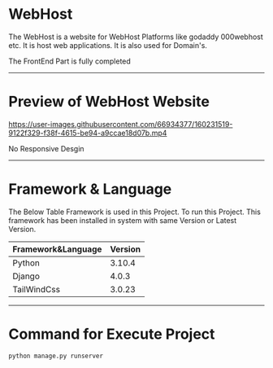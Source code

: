 # WebHost

The WebHost is a website for WebHost Platforms like godaddy 000webhost etc. It is host web applications. It is also used for Domain's.

The FrontEnd Part is fully completed 

---

# Preview of WebHost Website

https://user-images.githubusercontent.com/66934377/160231519-9122f329-f38f-4615-be94-a9ccae18d07b.mp4

No Responsive Desgin

---

# Framework & Language

The Below Table Framework is used in this Project. To run this Project. This framework has been installed in system with same Version or Latest Version.

| Framework&Language  | Version |
| ------------- | ------------- |
| Python |  3.10.4  |
| Django  | 4.0.3  |
| TailWindCss  | 3.0.23  |

---

# Command for Execute Project

```bash
python manage.py runserver
```

